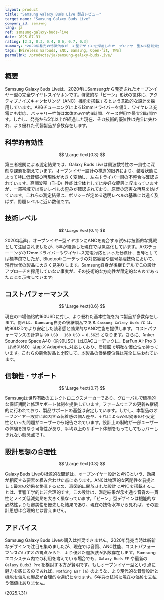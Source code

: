 ```yaml
---
layout: product
title: "Samsung Galaxy Buds Live 製品レビュー"
target_name: "Samsung Galaxy Buds Live"
company_id: samsung
lang: ja
ref: samsung-galaxy-buds-live
date: 2025-07-31
rating: [2.3, 0.3, 0.4, 0.6, 0.7, 0.3]
summary: "2020年発売の特徴的なビーン型デザインを採用したオープンイヤー型ANC搭載完全ワイヤレスイヤホン。開放型設計とANCの矛盾した組み合わせにより音質面で課題が多く、現在では同等以上の機能をより安価で実現できる製品が多数存在するため、コストパフォーマンスは低い。"
tags: [Wireless Earbuds, ANC, Samsung, Open-fit, TWS]
permalink: /products/ja/samsung-galaxy-buds-live/
---
```


## 概要

Samsung Galaxy Buds Liveは、2020年にSamsungから発売されたオープンイヤー型の完全ワイヤレスイヤホンです。特徴的な「ビーン」形状の筐体に、アクティブノイズキャンセリング（ANC）機能を搭載するという意欲的な設計を採用しています。AKGチューニングによる12mmドライバーを備え、ワイヤレス充電にも対応。バッテリー性能は本体のみで約6時間、ケース併用で最大21時間です。しかし、発売から5年以上が経過した現在、その技術的優位性は完全に失われ、より優れた代替製品が多数存在します。

## 科学的有効性

$$ \Large \text{0.3} $$

第三者機関による測定結果では、Galaxy Buds Liveは周波数特性の一貫性に深刻な課題を抱えています。オープンイヤー設計の構造的限界により、装着状態によって特に低音域の再現性が大きく変動し、左右ドライバー間の不整合も確認されています。高調波歪（THD）性能は全体としては良好な範囲に収まっていますが、一部帯域では高いレベルの歪みが確認されており、原音の忠実な再現を妨げています。これらの測定結果は、ポリシーが定める透明レベルの基準には遠く及ばず、問題レベルに近い数値です。

## 技術レベル

$$ \Large \text{0.4} $$

2020年当時、オープンイヤー型イヤホンにANCを統合する試みは技術的な挑戦として注目されましたが、5年が経過した現在では陳腐化しています。AKGチューニングの12mmドライバーやワイヤレス充電対応といった仕様は、当時としては標準的でしたが、Bluetoothコーデックの対応範囲や信号処理技術において、現行世代の製品に大きく見劣りします。Samsung自身が後継モデルでこの設計アプローチを採用していない事実が、その技術的な方向性が限定的なものであったことを示唆しています。

## コストパフォーマンス

$$ \Large \text{0.6} $$

現在の市場価格約160USDに対し、より優れた基本性能を持つ製品が多数存在します。例えば、Samsung自身の後継製品である `Samsung Galaxy Buds FE` は、約90USDでより安定した装着感と効果的なANC性能を提供します。コストパフォーマンスの計算は `90 USD ÷ 160 USD = 0.5625` となります。さらに、Anker Soundcore Space A40（約99USD）はLDACコーデックに、EarFun Air Pro 3（約80USD）はaptX Adaptiveに対応しており、音質面で明確な優位性を持っています。これらの競合製品と比較して、本製品の価格優位性は完全に失われています。

## 信頼性・サポート

$$ \Large \text{0.7} $$

Samsungは世界有数のエレクトロニクスメーカーであり、グローバルで標準的な保証期間と修理サポート体制を提供しています。ファームウェアの更新も継続的に行われており、製品サポートの基盤は安定しています。しかし、本製品のオープンイヤー設計に起因する装着感の個人差や、それによるANC効果の不安定性といった問題がユーザーから報告されています。設計上の制約が一部ユーザーの体験を損なう可能性があり、平均以上のサポート体制をもってしてもカバーしきれない懸念点です。

## 設計思想の合理性

$$ \Large \text{0.3} $$

Galaxy Buds Liveの根源的な問題は、オープンイヤー設計とANCという、効果が相反する要素を組み合わせた点にあります。ANCは物理的な密閉性を前提として最大の効果を発揮するため、意図的に開放された設計でANCを搭載することは、音響工学的に非合理的です。この設計は、測定結果が示す通り音質の一貫性とノイズ低減効果を大きく損なっています。「ビーン」型デザインは機能的な必然性よりも審美性を優先した結果であり、現在の技術水準から見れば、その設計思想は合理的とは言えません。

## アドバイス

Samsung Galaxy Buds Liveの購入は推奨できません。2020年発売当時は斬新なデザインで注目を集めましたが、現在では音質、ANC性能、コストパフォーマンスのいずれの観点からも、より優れた選択肢が多数存在します。Samsungエコシステム内での利用を考えている場合でも、`Galaxy Buds FE` や最新の `Galaxy Buds3 Pro` を検討する方が賢明です。もしオープンイヤー型という点に魅力を感じるのであれば、`Nothing Ear (a)` のような、より現代的な音響設計と機能を備えた製品が合理的な選択となります。5年前の技術に現在の価格を支払う価値はありません。

(2025.7.31)
